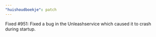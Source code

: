 ```yaml
---
"huishoudboekje": patch
---
```


Fixed #951: Fixed a bug in the Unleashservice which caused it to crash during startup.
